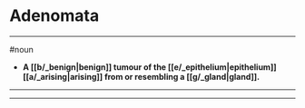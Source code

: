 # Adenomata
---
#noun
- **A [[b/_benign|benign]] tumour of the [[e/_epithelium|epithelium]] [[a/_arising|arising]] from or resembling a [[g/_gland|gland]].**
---
---
